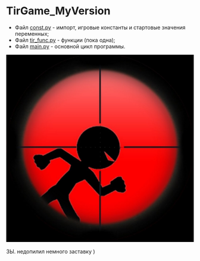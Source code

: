 # TirGame_MyVersion
 
+ Файл [const.py](const.py) - импорт, игровые константы и стартовые значения переменных;
+ Файл [tir_func.py](tir_func.py) - функции (пока одна);
+ Файл [main.py](main.py) - основной цикл программы.

![logo](img/icon.jpg)

ЗЫ. недопилил немного заставку )